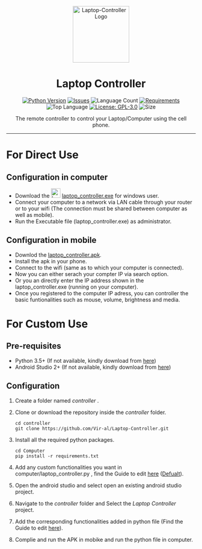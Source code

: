 <p align="center"><img src="./static/icons/laptop.png" border="0" alt="Laptop-Controller Logo" height="150px" width="150px"></p>

<h1 align="center"> Laptop Controller </h1>

<span align="center">
  
[![Python Version](https://img.shields.io/badge/python-3.6-blue.svg?style=for-the-badge)](https://www.python.org/downloads/)
[![Issues](https://img.shields.io/github/issues/Vir-al/Laptop-Controller.svg?style=for-the-badge)](https://github.com/Vir-al/Laptop-Controller/issues)
![Language Count](https://img.shields.io/github/languages/count/Vir-al/Laptop-Controller.svg?style=for-the-badge&color=7cbeff)
[![Requirements](https://img.shields.io/requires/github/Vir-al/Laptop-controller.svg?style=for-the-badge)](https://github.com/raoniz/CAPSLG/blob/master/requirements.txt)
![Top Language](https://img.shields.io/github/languages/top/Vir-al/Laptop-controller.svg?style=for-the-badge&color=d33696)
[![License: GPL-3.0](https://img.shields.io/badge/License-GPL--3.0-success.svg?style=for-the-badge)](https://opensource.org/licenses/GPL-3.0)
![Size](https://img.shields.io/github/repo-size/Vir-al/Laptop-controller.svg?style=for-the-badge&color=eb0552)




The remote controller to control your Laptop/Computer using the cell phone.


</span>

----

# For Direct Use

## Configuration in computer
* Download the <img src="./static/icons/laptop.png" border="0" alt="Laptop_Controller_icon" height="25px" width="25px"> [laptop_controller.exe](https://github.com/Vir-al/Laptop-Controller/Computer/) for windows user.
* Connect your computer to a network via LAN cable through your router or to your wifi (The connection must be shared between computer as well as mobile).
* Run the Executable file (laptop_controller.exe) as administrator.

## Configuration in mobile
* Downlod the [laptop_controller.apk]().
* Install the apk in your phone.
* Connect to the wifi (same as to which your computer is connected).
* Now you can either serach your compter IP via search option.
* Or you an directly enter the IP address shown in the laptop_controller.exe (running on your computer).
* Once you registered to the computer IP adress, you can controller the basic funtionalities such as mouse, volume, brightness and media.

# For Custom Use

## Pre-requisites

* Python 3.5+ (If not available, kindly download from [here](https://www.python.org/downloads/))
* Android Studio 2+ (If not available, kindly download from [here](https://developer.android.com/studio))

## Configuration

1. Create a folder named *controller* .
2. Clone or download the repository inside the *controller* folder.

      ```console
      cd controller
      git clone https://github.com/Vir-al/Laptop-Controller.git
      ```
       
3. Install all the required python packages.

      ```console
      cd Computer
      pip install -r requirements.txt
      ```
4. Add any custom functionalities you want in computer/laptop_controller.py , find the Guide to edit [here]() ([Defualt](https://github.com/Vir-al/Laptop-Controller/Computer/laptop_controller.py)).

5. Open the android studio and select open an existing android studio project.

6. Navigate to the *controller* folder and Select the *Laptop Controller* project.

7. Add the corresponding functionalities added in python file (Find the Guide to edit [here]()).

8. Complie and run the APK in mobike and run the python file in computer.
